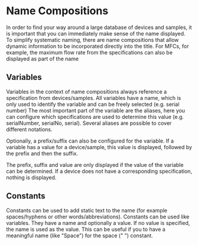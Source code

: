# Name Compositions

In order to find your way around a large database of devices and samples, it is important that you can immediately make sense of the name displayed.
To simplify systematic naming, there are name compositions that allow dynamic information to be incorporated directly into the title.
For MFCs, for example, the maximum flow rate from the specifications can also be displayed as part of the name

## Variables

Variables in the context of name compositions always reference a specification from devices/samples.
All variables have a name, which is only used to identify the variable and can be freely selected (e.g. serial number)
The most important part of the variable are the aliases, here you can configure which specifications are used to determine this value (e.g. serialNumber, serialNo, serial).
Several aliases are possible to cover different notations.

Optionally, a prefix/suffix can also be configured for the variable.
If a variable has a value for a device/sample, this value is displayed, followed by the prefix and then the suffix.

The prefix, suffix and value are only displayed if the value of the variable can be determined.
If a device does not have a corresponding specification, nothing is displayed.

## Constants

Constants can be used to add static text to the name (for example spaces/hyphens or other words/abbreviations).
Constants can be used like variables. They have a name and optionally a value.
If no value is specified, the name is used as the value.
This can be useful if you to have a meaningful name (like "Space") for the space (" ") constant.
